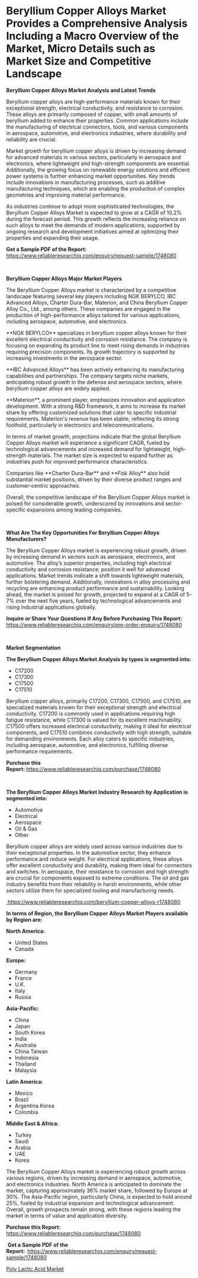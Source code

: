 <p><h1>Beryllium Copper Alloys Market Provides a Comprehensive Analysis Including a Macro Overview of the Market, Micro Details such as Market Size and Competitive Landscape</h1></p><p><strong>Beryllium Copper Alloys Market Analysis and Latest Trends</strong></p>
<p><p>Beryllium copper alloys are high-performance materials known for their exceptional strength, electrical conductivity, and resistance to corrosion. These alloys are primarily composed of copper, with small amounts of beryllium added to enhance their properties. Common applications include the manufacturing of electrical connectors, tools, and various components in aerospace, automotive, and electronics industries, where durability and reliability are crucial.</p><p>Market growth for beryllium copper alloys is driven by increasing demand for advanced materials in various sectors, particularly in aerospace and electronics, where lightweight and high-strength components are essential. Additionally, the growing focus on renewable energy solutions and efficient power systems is further enhancing market opportunities. Key trends include innovations in manufacturing processes, such as additive manufacturing techniques, which are enabling the production of complex geometries and improving material performance.</p><p>As industries continue to adopt more sophisticated technologies, the Beryllium Copper Alloys Market is expected to grow at a CAGR of 10.2% during the forecast period. This growth reflects the increasing reliance on such alloys to meet the demands of modern applications, supported by ongoing research and development initiatives aimed at optimizing their properties and expanding their usage.</p></p>
<p><strong>Get a Sample PDF of the Report:&nbsp;</strong> <a href="https://www.reliableresearchiq.com/enquiry/request-sample/1748080?utm_campaign=3100&utm_medium=2&utm_source=Github&utm_content=ia&utm_term=01042025&utm_id=beryllium-copper-alloys">https://www.reliableresearchiq.com/enquiry/request-sample/1748080</a></p>
<p>&nbsp;</p>
<p><strong>Beryllium Copper Alloys Major Market Players</strong></p>
<p><p>The Beryllium Copper Alloys market is characterized by a competitive landscape featuring several key players including NGK BERYLCO, IBC Advanced Alloys, Charter Dura-Bar, Materion, and China Beryllium Copper Alloy Co., Ltd., among others. These companies are engaged in the production of high-performance alloys tailored for various applications, including aerospace, automotive, and electronics.</p><p>**NGK BERYLCO** specializes in beryllium copper alloys known for their excellent electrical conductivity and corrosion resistance. The company is focusing on expanding its product line to meet rising demands in industries requiring precision components. Its growth trajectory is supported by increasing investments in the aerospace sector.</p><p>**IBC Advanced Alloys** has been actively enhancing its manufacturing capabilities and partnerships. The company targets niche markets, anticipating robust growth in the defense and aerospace sectors, where beryllium copper alloys are widely applied. </p><p>**Materion**, a prominent player, emphasizes innovation and application development. With a strong R&D framework, it aims to increase its market share by offering customized solutions that cater to specific industrial requirements. Materion's revenue has been stable, reflecting its strong foothold, particularly in electronics and telecommunications.</p><p>In terms of market growth, projections indicate that the global Beryllium Copper Alloys market will experience a significant CAGR, fueled by technological advancements and increased demand for lightweight, high-strength materials. The market size is expected to expand further as industries push for improved performance characteristics.</p><p>Companies like **Charter Dura-Bar** and **Fisk Alloy** also hold substantial market positions, driven by their diverse product ranges and customer-centric approaches.</p><p>Overall, the competitive landscape of the Beryllium Copper Alloys market is poised for considerable growth, underscored by innovations and sector-specific expansions among leading companies.</p></p>
<p>&nbsp;</p>
<p><strong>What Are The Key Opportunities For Beryllium Copper Alloys Manufacturers?</strong></p>
<p><p>The Beryllium Copper Alloys market is experiencing robust growth, driven by increasing demand in sectors such as aerospace, electronics, and automotive. The alloy’s superior properties, including high electrical conductivity and corrosion resistance, position it well for advanced applications. Market trends indicate a shift towards lightweight materials, further bolstering demand. Additionally, innovations in alloy processing and recycling are enhancing product performance and sustainability. Looking ahead, the market is poised for growth, projected to expand at a CAGR of 5-7% over the next five years, fueled by technological advancements and rising industrial applications globally.</p></p>
<p><strong>Inquire or Share Your Questions If Any Before Purchasing This Report:</strong> <a href="https://www.reliableresearchiq.com/enquiry/pre-order-enquiry/1748080?utm_campaign=3100&utm_medium=2&utm_source=Github&utm_content=ia&utm_term=01042025&utm_id=beryllium-copper-alloys">https://www.reliableresearchiq.com/enquiry/pre-order-enquiry/1748080</a></p>
<p>&nbsp;</p>
<p><strong>Market Segmentation</strong></p>
<p><strong>The Beryllium Copper Alloys Market Analysis by types is segmented into:</strong></p>
<p><ul><li>C17200</li><li>C17300</li><li>C17500</li><li>C17510</li></ul></p>
<p><p>Beryllium copper alloys, primarily C17200, C17300, C17500, and C17510, are specialized materials known for their exceptional strength and electrical conductivity. C17200 is commonly used in applications requiring high fatigue resistance, while C17300 is valued for its excellent machinability. C17500 offers increased electrical conductivity, making it ideal for electrical components, and C17510 combines conductivity with high strength, suitable for demanding environments. Each alloy caters to specific industries, including aerospace, automotive, and electronics, fulfilling diverse performance requirements.</p></p>
<p><strong>Purchase this Report:&nbsp;</strong><a href="https://www.reliableresearchiq.com/purchase/1748080?utm_campaign=3100&utm_medium=2&utm_source=Github&utm_content=ia&utm_term=01042025&utm_id=beryllium-copper-alloys">https://www.reliableresearchiq.com/purchase/1748080</a></p>
<p>&nbsp;</p>
<p><strong>The Beryllium Copper Alloys Market Industry Research by Application is segmented into:</strong></p>
<p><ul><li>Automotive</li><li>Electrical</li><li>Aerospace</li><li>Oil & Gas</li><li>Other</li></ul></p>
<p><p>Beryllium copper alloys are widely used across various industries due to their exceptional properties. In the automotive sector, they enhance performance and reduce weight. For electrical applications, these alloys offer excellent conductivity and durability, making them ideal for connectors and switches. In aerospace, their resistance to corrosion and high strength are crucial for components exposed to extreme conditions. The oil and gas industry benefits from their reliability in harsh environments, while other sectors utilize them for specialized tooling and manufacturing needs.</p></p>
<p><a href="https://www.reliableresearchiq.com/beryllium-copper-alloys-r1748080?utm_campaign=3100&utm_medium=2&utm_source=Github&utm_content=ia&utm_term=01042025&utm_id=beryllium-copper-alloys">&nbsp;https://www.reliableresearchiq.com/beryllium-copper-alloys-r1748080</a></p>
<p><strong>In terms of Region, the Beryllium Copper Alloys Market Players available by Region are:</strong></p>
<p>
    <p> <strong> North America: </strong>
        <ul>
            <li>United States</li>
            <li>Canada</li>
        </ul>
        </p> 
    <p> <strong> Europe: </strong>
        <ul>
            <li>Germany</li>
            <li>France</li>
            <li>U.K.</li>
            <li>Italy</li>
            <li>Russia</li>
        </ul>
        </p> 
    <p> <strong> Asia-Pacific: </strong>
        <ul>
            <li>China</li>
            <li>Japan</li>
            <li>South Korea</li>
            <li>India</li>
            <li>Australia</li>
            <li>China Taiwan</li>
            <li>Indonesia</li>
            <li>Thailand</li>
            <li>Malaysia</li>
        </ul>
        </p> 
    <p> <strong> Latin America: </strong>
        <ul>
            <li>Mexico</li>
            <li>Brazil</li>
            <li>Argentina Korea</li>
            <li>Colombia</li>
        </ul>
        </p> 
    <p> <strong> Middle East & Africa: </strong>
        <ul>
            <li>Turkey</li>
            <li>Saudi</li>
            <li>Arabia</li>
            <li>UAE</li>
            <li>Korea</li>
        </ul>
    </p>
    </p>
<p><p>The Beryllium Copper Alloys market is experiencing robust growth across various regions, driven by increasing demand in aerospace, automotive, and electronics industries. North America is anticipated to dominate the market, capturing approximately 36% market share, followed by Europe at 30%. The Asia-Pacific region, particularly China, is expected to hold around 25%, fueled by industrial expansion and technological advancement. Overall, growth prospects remain strong, with these regions leading the market in terms of value and application diversity.</p></p>
<p><strong>Purchase this Report: </strong><a href="https://www.reliableresearchiq.com/purchase/1748080?utm_campaign=3100&utm_medium=2&utm_source=Github&utm_content=ia&utm_term=01042025&utm_id=beryllium-copper-alloys">https://www.reliableresearchiq.com/purchase/1748080</a></p>
<p>&nbsp;<strong>Get a Sample PDF of the Report:&nbsp;&nbsp;</strong><a href="https://www.reliableresearchiq.com/enquiry/request-sample/1748080?utm_campaign=3100&utm_medium=2&utm_source=Github&utm_content=ia&utm_term=01042025&utm_id=beryllium-copper-alloys">https://www.reliableresearchiq.com/enquiry/request-sample/1748080</a></p>
<p><strong></strong></p>
<p><p><a href="https://github.com/tashipmhuiri/Market-Research-Report-List-1/blob/main/poly-lactic-acid-market.md?utm_campaign=3100&utm_medium=2&utm_source=Github&utm_content=ia&utm_term=01042025&utm_id=beryllium-copper-alloys">Poly Lactic Acid Market</a></p></p>
